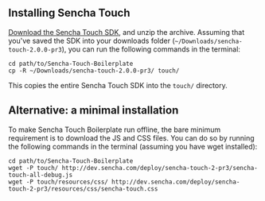 Installing Sencha Touch
-----------------------

[Download the Sencha Touch SDK][sdk], and unzip the archive. Assuming that you've saved the SDK into your downloads folder (`~/Downloads/sencha-touch-2.0.0-pr3`), you can run the following commands in the terminal:

    cd path/to/Sencha-Touch-Boilerplate
    cp -R ~/Downloads/sencha-touch-2.0.0-pr3/ touch/

This copies the entire Sencha Touch SDK into the `touch/` directory.

Alternative: a minimal installation
-----------------------------------

To make Sencha Touch Boilerplate run offline, the bare minimum requirement is to download the JS and CSS files. You can do so by running the following commands in the terminal (assuming you have wget installed):

    cd path/to/Sencha-Touch-Boilerplate
    wget -P touch/ http://dev.sencha.com/deploy/sencha-touch-2-pr3/sencha-touch-all-debug.js
    wget -P touch/resources/css/ http://dev.sencha.com/deploy/sencha-touch-2-pr3/resources/css/sencha-touch.css

[sdk]: http://www.sencha.com/products/touch/download/
[wget]: http://www.gnu.org/software/wget/